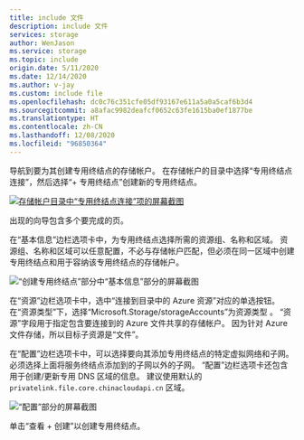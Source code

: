 ```yaml
---
title: include 文件
description: include 文件
services: storage
author: WenJason
ms.service: storage
ms.topic: include
origin.date: 5/11/2020
ms.date: 12/14/2020
ms.author: v-jay
ms.custom: include file
ms.openlocfilehash: dc0c76c351cfe05df93167e611a5a0a5caf6b3d4
ms.sourcegitcommit: a8afac9982deafcf0652c63fe1615ba0ef1877be
ms.translationtype: HT
ms.contentlocale: zh-CN
ms.lasthandoff: 12/08/2020
ms.locfileid: "96850364"
---
```

导航到要为其创建专用终结点的存储帐户。 在存储帐户的目录中选择“专用终结点连接”，然后选择“+ 专用终结点”创建新的专用终结点。  

[![存储帐户目录中“专用终结点连接”项的屏幕截图](media/storage-files-networking-endpoints-private-portal/create-private-endpoint-0.png)](media/storage-files-networking-endpoints-private-portal/create-private-endpoint-0.png#lightbox)

出现的向导包含多个要完成的页。

在“基本信息”边栏选项卡中，为专用终结点选择所需的资源组、名称和区域。 资源组、名称和区域可以任意配置，不必与存储帐户匹配，但必须在同一区域中创建专用终结点和用于容纳该专用终结点的存储帐户。

![“创建专用终结点”部分中“基本信息”部分的屏幕截图](media/storage-files-networking-endpoints-private-portal/create-private-endpoint-1.png)

在“资源”边栏选项卡中，选中“连接到目录中的 Azure 资源”对应的单选按钮。  在“资源类型”下，选择“Microsoft.Storage/storageAccounts”为资源类型 。 “资源”字段用于指定包含要连接到的 Azure 文件共享的存储帐户。 因为针对 Azure 文件存储，所以目标子资源是“文件”。

在“配置”边栏选项卡中，可以选择要向其添加专用终结点的特定虚拟网络和子网。 必须选择上面将服务终结点添加到的子网以外的子网。 “配置”边栏选项卡还包含用于创建/更新专用 DNS 区域的信息。 建议使用默认的 `privatelink.file.core.chinacloudapi.cn` 区域。

![“配置”部分的屏幕截图](media/storage-files-networking-endpoints-private-portal/create-private-endpoint-2.png)

单击“查看 + 创建”以创建专用终结点。 